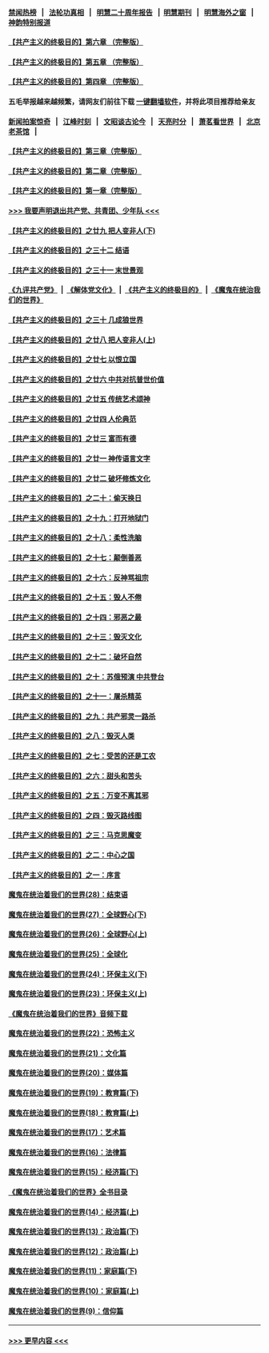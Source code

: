 #### [禁闻热榜](热点新闻.md?=0)  &nbsp;&nbsp;|&nbsp;&nbsp; [法轮功真相](https://github.com/gfw-breaker/truth/blob/master/README.md?=0) &nbsp;&nbsp;|&nbsp;&nbsp; [明慧二十周年报告](https://github.com/gfw-breaker/mh-reports/blob/master/README.md?=0) &nbsp;&nbsp;|&nbsp;&nbsp;[明慧期刊](https://github.com/gfw-breaker/mh-qikan) &nbsp;&nbsp;|&nbsp;&nbsp; [明慧海外之窗](https://github.com/gfw-breaker/mh-news/blob/master/README.md?=0) &nbsp;&nbsp;|&nbsp;&nbsp; [神韵特别报道](https://github.com/gfw-breaker/mh-news/blob/master/shenyun.md?=0)
#### [【共产主义的终极目的】第六章 （完整版）](../pages/nsc422/n11428913.md?t=02271632) 
#### [【共产主义的终极目的】第五章 （完整版）](../pages/nsc422/n11428912.md?t=02271632) 
#### [【共产主义的终极目的】第四章 （完整版）](../pages/nsc422/n11428907.md?t=02271632) 
#### 五毛举报越来越频繁，请网友们前往下载 [一键翻墙软件](https://github.com/gfw-breaker/ssr-accounts)，并将此项目推荐给亲友
#### [新闻拍案惊奇](https://github.com/gfw-breaker/banned-news/blob/master/pages/link4.md) &nbsp;&nbsp;|&nbsp;&nbsp; [江峰时刻](https://github.com/gfw-breaker/banned-news/blob/master/pages/link4.md) &nbsp;&nbsp;|&nbsp;&nbsp; [文昭谈古论今](https://github.com/gfw-breaker/banned-news/blob/master/pages/link4.md) &nbsp;&nbsp;|&nbsp;&nbsp; [天亮时分](https://github.com/gfw-breaker/banned-news/blob/master/pages/link4.md) &nbsp;&nbsp;|&nbsp;&nbsp; [萧茗看世界](https://github.com/gfw-breaker/banned-news/blob/master/pages/link4.md) &nbsp;&nbsp;|&nbsp;&nbsp; [北京老茶馆](https://github.com/gfw-breaker/banned-news/blob/master/pages/link4.md) &nbsp;&nbsp;|&nbsp;&nbsp; 
#### [【共产主义的终极目的】第三章（完整版）](../pages/nsc422/n11428848.md?t=02271632) 
#### [【共产主义的终极目的】第二章（完整版）](../pages/nsc422/n11428831.md?t=02271632) 
#### [【共产主义的终极目的】第一章（完整版）](../pages/nsc422/n11417651.md?t=02271632) 
#### [>>> 我要声明退出共产党、共青团、少年队 <<<](https://github.com/begood0513/goodnews/blob/master/quit/letter.md) 
#### [【共产主义的终极目的】之廿九 把人变非人(下)](../pages/nsc422/n11344140.md?t=02271632) 
#### [【共产主义的终极目的】之三十二 结语](../pages/nsc422/n11360535.md?t=02271632) 
#### [【共产主义的终极目的】之三十一 末世景观](../pages/nsc422/n11351129.md?t=02271632) 
#### [《九评共产党》](https://github.com/begood0513/9ping.md/blob/master/README.md) &nbsp;|&nbsp; [《解体党文化》](../../../../jtdwh.md/blob/master/README.md)  &nbsp;|&nbsp; [《共产主义的终极目的》](../../../../gczydzjmd.md/blob/master/README.md) &nbsp;|&nbsp; [《魔鬼在统治我们的世界》](../../../../mgztzwmdsj.md/blob/master/README.md) 
#### [【共产主义的终极目的】之三十 几成狼世界](../pages/nsc422/n11348280.md?t=02271632) 
#### [【共产主义的终极目的】之廿八 把人变非人(上)](../pages/nsc422/n11340492.md?t=02271632) 
#### [【共产主义的终极目的】之廿七 以恨立国](../pages/nsc422/n11336944.md?t=02271632) 
#### [【共产主义的终极目的】之廿六 中共对抗普世价值](../pages/nsc422/n11324785.md?t=02271632) 
#### [【共产主义的终极目的】之廿五 传统艺术颂神](../pages/nsc422/n11296396.md?t=02271632) 
#### [【共产主义的终极目的】之廿四 人伦典范](../pages/nsc422/n11296397.md?t=02271632) 
#### [【共产主义的终极目的】之廿三 富而有德](../pages/nsc422/n11283598.md?t=02271632) 
#### [【共产主义的终极目的】之廿一 神传语言文字](../pages/nsc422/n11263265.md?t=02271632) 
#### [【共产主义的终极目的】之廿二 破坏修炼文化](../pages/nsc422/n11245728.md?t=02271632) 
#### [【共产主义的终极目的】之二十：偷天换日](../pages/nsc422/n11238846.md?t=02271632) 
#### [【共产主义的终极目的】之十九：打开地狱门](../pages/nsc422/n11206376.md?t=02271632) 
#### [【共产主义的终极目的】之十八：柔性洗脑](../pages/nsc422/n11199994.md?t=02271632) 
#### [【共产主义的终极目的】之十七：颠倒善恶](../pages/nsc422/n11179782.md?t=02271632) 
#### [【共产主义的终极目的】之十六：反神骂祖宗](../pages/nsc422/n11166798.md?t=02271632) 
#### [【共产主义的终极目的】之十五：毁人不倦](../pages/nsc422/n11166792.md?t=02271632) 
#### [【共产主义的终极目的】之十四：邪恶之最](../pages/nsc422/n11150249.md?t=02271632) 
#### [【共产主义的终极目的】之十三：毁灭文化](../pages/nsc422/n11135227.md?t=02271632) 
#### [【共产主义的终极目的】之十二：破坏自然](../pages/nsc422/n11135214.md?t=02271632) 
#### [【共产主义的终极目的】之十：苏俄预演 中共登台](../pages/nsc422/n11118424.md?t=02271632) 
#### [【共产主义的终极目的】之十一：屠杀精英](../pages/nsc422/n11118442.md?t=02271632) 
#### [【共产主义的终极目的】之九：共产邪灵一路杀](../pages/nsc422/n11114139.md?t=02271632) 
#### [【共产主义的终极目的】之八：毁灭人类](../pages/nsc422/n11108503.md?t=02271632) 
#### [【共产主义的终极目的】之七：受苦的还是工农](../pages/nsc422/n11101809.md?t=02271632) 
#### [【共产主义的终极目的】之六：甜头和苦头](../pages/nsc422/n11096971.md?t=02271632) 
#### [【共产主义的终极目的】之五：万变不离其邪](../pages/nsc422/n11091285.md?t=02271632) 
#### [【共产主义的终极目的】之四：毁灭路线图](../pages/nsc422/n11086284.md?t=02271632) 
#### [【共产主义的终极目的】之三：马克思魔变](../pages/nsc422/n11061941.md?t=02271632) 
#### [【共产主义的终极目的】之二：中心之国](../pages/nsc422/n11047728.md?t=02271632) 
#### [【共产主义的终极目的】之一：序言](../pages/nsc422/n11086077.md?t=02271632) 
#### [魔鬼在统治着我们的世界(28)：结束语](../pages/nsc422/n10936246.md?t=02271632) 
#### [魔鬼在统治着我们的世界(27)：全球野心(下)](../pages/nsc422/n10928319.md?t=02271632) 
#### [魔鬼在统治着我们的世界(26)：全球野心(上)](../pages/nsc422/n10900318.md?t=02271632) 
#### [魔鬼在统治着我们的世界(25)：全球化](../pages/nsc422/n10788205.md?t=02271632) 
#### [魔鬼在统治着我们的世界(24)：环保主义(下)](../pages/nsc422/n10695307.md?t=02271632) 
#### [魔鬼在统治着我们的世界(23)：环保主义(上)](../pages/nsc422/n10688613.md?t=02271632) 
#### [《魔鬼在统治着我们的世界》音频下载](../pages/nsc422/n10635553.md?t=02271632) 
#### [魔鬼在统治着我们的世界(22)：恐怖主义](../pages/nsc422/n10614727.md?t=02271632) 
#### [魔鬼在统治着我们的世界(21)：文化篇](../pages/nsc422/n10597706.md?t=02271632) 
#### [魔鬼在统治着我们的世界(20)：媒体篇](../pages/nsc422/n10586579.md?t=02271632) 
#### [魔鬼在统治着我们的世界(19)：教育篇(下)](../pages/nsc422/n10564808.md?t=02271632) 
#### [魔鬼在统治着我们的世界(18)：教育篇(上)](../pages/nsc422/n10526970.md?t=02271632) 
#### [魔鬼在统治着我们的世界(17)：艺术篇](../pages/nsc422/n10499093.md?t=02271632) 
#### [魔鬼在统治着我们的世界(16)：法律篇](../pages/nsc422/n10485969.md?t=02271632) 
#### [魔鬼在统治着我们的世界(15)：经济篇(下)](../pages/nsc422/n10469975.md?t=02271632) 
#### [《魔鬼在统治着我们的世界》全书目录](../pages/nsc422/n10464261.md?t=02271632) 
#### [魔鬼在统治着我们的世界(14)：经济篇(上)](../pages/nsc422/n10457370.md?t=02271632) 
#### [魔鬼在统治着我们的世界(13)：政治篇(下)](../pages/nsc422/n10448270.md?t=02271632) 
#### [魔鬼在统治着我们的世界(12)：政治篇(上)](../pages/nsc422/n10444576.md?t=02271632) 
#### [魔鬼在统治着我们的世界(11)：家庭篇(下)](../pages/nsc422/n10440961.md?t=02271632) 
#### [魔鬼在统治着我们的世界(10)：家庭篇(上)](../pages/nsc422/n10435448.md?t=02271632) 
#### [魔鬼在统治着我们的世界(9)：信仰篇](../pages/nsc422/n10432159.md?t=02271632) 

----
#### [ >>> 更早内容 <<< ](../indexes/nsc422-earlier.md)
